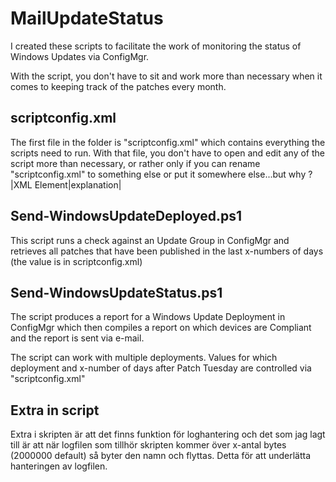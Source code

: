 # MailUpdateStatus

I created these scripts to facilitate the work of monitoring the status of Windows Updates via ConfigMgr.

With the script, you don't have to sit and work more than necessary when it comes to keeping track of the patches every month.
## scriptconfig.xml
The first file in the folder is "scriptconfig.xml" which contains everything the scripts need to run. With that file, you don't have to open and edit any of the script more than necessary, or rather only if you can rename "scriptconfig.xml" to something else or put it somewhere else...but why ?
|XML Element|explanation|
## Send-WindowsUpdateDeployed.ps1
This script runs a check against an Update Group in ConfigMgr and retrieves all patches that have been published in the last x-numbers of days (the value is in scriptconfig.xml)
## Send-WindowsUpdateStatus.ps1
The script produces a report for a Windows Update Deployment in ConfigMgr which then compiles a report on which devices are Compliant and the report is sent via e-mail.

The script can work with multiple deployments. Values ​​for which deployment and x-number of days after Patch Tuesday are controlled via "scriptconfig.xml"
## Extra in script
Extra i skripten är att det finns funktion för loghantering och det som jag lagt till är att när logfilen som tillhör skripten kommer över x-antal bytes (2000000 default) så byter den  namn och flyttas. Detta för att underlätta hanteringen av logfilen.
